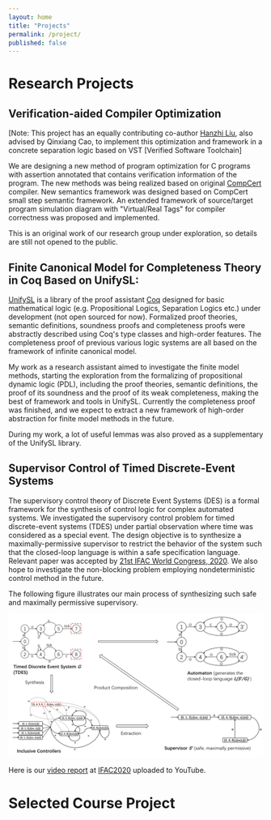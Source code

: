 ```yaml
---
layout: home
title: "Projects"
permalink: /project/
published: false
---
```


# **Research Projects**

## **Verification-aided Compiler Optimization**

[Note: This project has an equally contributing co-author [Hanzhi Liu](https://misaka.center/), also advised by Qinxiang Cao, to implement this optimization and framework in a concrete separation logic based on VST [Verified Software Toolchain]

We are designing a new method of program optimization for C programs with assertion annotated that contains verification information of the program. The new methods was being realized based on original [CompCert](http://compcert.inria.fr/) compiler. New semantics framework was designed based on CompCert small step semantic framework.  An extended framework of source/target program simulation diagram with "Virtual/Real Tags" for compiler correctness was proposed and implemented.

This is an original work of our research group under exploration, so details are still not opened to the public.

## **Finite Canonical Model for Completeness Theory in Coq Based on UnifySL**:

[UnifySL](https://github.com/QinxiangCao/UnifySL) is a library of the proof assistant [Coq](https://coq.inria.fr/) designed for basic mathematical logic (e.g. Propositional Logics, Separation Logics etc.) under development (not open sourced for now). Formalized proof theories, semantic definitions, soundness proofs and completeness proofs were abstractly described using Coq's type classes and high-order features. The completeness proof of previous various logic systems are all based on the framework of infinite canonical model.

My work as a research assistant aimed to investigate the finite model methods, starting the exploration from the formalizing of propositional dynamic logic (PDL), including the proof theories, semantic definitions, the proof of its soundness and  the proof of its weak completeness, making the best of framework and tools in UnifySL. Currently the completeness proof was finished, and we expect to extract a new framework of high-order abstraction for finite model methods in the future. 

During my work, a lot of useful lemmas was also proved as a supplementary of the UnifySL library. 





## **Supervisor Control of Timed Discrete-Event Systems**

The supervisory control theory of Discrete Event Systems (DES) is a formal framework for the synthesis of control logic for complex automated systems. We investigated the supervisory control problem for timed discrete-event systems (TDES) under partial observation where time was considered as a special event. The design objective is to synthesize a maximally-permissive supervisor to restrict the behavior of the system such that the closed-loop language is within a safe specification language. Relevant paper was accepted by [21st IFAC World Congress, 2020](https://www.ifac2020.org/).
We also hope to investigate the non-blocking problem employing nondeterministic control method in the future.

The following figure illustrates our main process of synthesizing such safe and maximally permissive supervisory. 

![avatar](./papers/IFAC2020/example.png)

Here is our [video report](https://youtu.be/GtbxR_OKfXU) at [IFAC2020](https://www.ifac2020.org/) uploaded to YouTube.







# **Selected Course Project**
